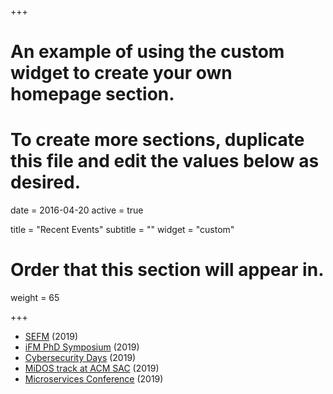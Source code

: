 +++
# An example of using the custom widget to create your own homepage section.
# To create more sections, duplicate this file and edit the values below as desired.

date = 2016-04-20
active = true

title = "Recent Events"
subtitle = ""
widget = "custom"

# Order that this section will appear in.
weight = 65

+++
* [SEFM](https://event.cwi.nl/sefm2020/) (2019)
* [iFM PhD Symposium](https://ifm2019.hvl.no/phd-symposium/) (2019)
* [Cybersecurity Days](https://cyberdays2019.sdu.dk/) (2019)
* [MiDOS track at ACM SAC](https://midos2019.sdu.dk/) (2019)
* [Microservices Conference](https://www.conf-micro.services/2019/) (2019)

<!--
* [ESOCC 2017](http://esocc2017.ifi.uio.no/)
* [LOPSTR 2017](https://www.sci.unich.it/lopstr17/)
* [DCAI 2017](http://www.dcai-conference.net/)
* [DCAI 2016](http://www.dcai-conference.net/)
* [BISS 2015](http://www.cs.unibo.it/projects/biss2015/)
* [FACS 2014](http://facs2014.cs.unibo.it/)
* [iFM 2014](http://ifm2014.cs.unibo.it/)
* [BISS 2014](http://biss2014.cs.unibo.it/)
* [BISS 2013](http://www.cs.unibo.it/projects/biss2013/)
* [ESOCC 2012](http://esocc2012.cs.unibo.it/)
* [BISS 2012](http://www.cs.unibo.it/projects/biss2012/)
-->
